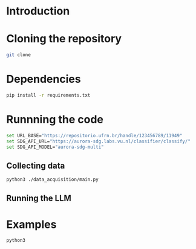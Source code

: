 # Introduction



# Cloning the repository

```bash
git clone
```

# Dependencies

```bash
pip install -r requirements.txt
```

# Runnning the code

```bash
set URL_BASE="https://repositorio.ufrn.br/handle/123456789/11949"
set SDG_API_URL="https://aurora-sdg.labs.vu.nl/classifier/classify/"
set SDG_API_MODEL="aurora-sdg-multi"
```

## Collecting data

```bash	
python3 ./data_acquisition/main.py
```

## Running the LLM

# Examples

```bash
python3